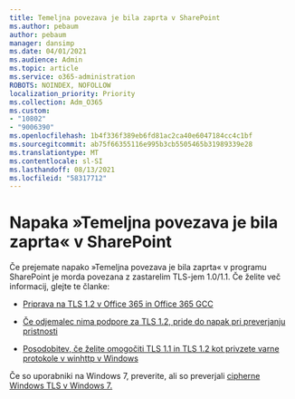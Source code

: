 ```yaml
---
title: Temeljna povezava je bila zaprta v SharePoint
ms.author: pebaum
author: pebaum
manager: dansimp
ms.date: 04/01/2021
ms.audience: Admin
ms.topic: article
ms.service: o365-administration
ROBOTS: NOINDEX, NOFOLLOW
localization_priority: Priority
ms.collection: Adm_O365
ms.custom:
- "10802"
- "9006390"
ms.openlocfilehash: 1b4f336f389eb6fd81ac2ca40e6047184cc4c1bf
ms.sourcegitcommit: ab75f66355116e995b3cb5505465b31989339e28
ms.translationtype: MT
ms.contentlocale: sl-SI
ms.lasthandoff: 08/13/2021
ms.locfileid: "58317712"
---
```

# <a name="the-underlying-connection-was-closed-error-in-sharepoint"></a>Napaka »Temeljna povezava je bila zaprta« v SharePoint

Če prejemate napako »Temeljna povezava je bila zaprta« v programu SharePoint je morda povezana z zastarelim TLS-jem 1.0/1.1. Če želite več informacij, glejte te članke:

- [Priprava na TLS 1.2 v Office 365 in Office 365 GCC](https://docs.microsoft.com/microsoft-365/compliance/prepare-tls-1.2-in-office-365)

- [Če odjemalec nima podpore za TLS 1.2, pride do napak pri preverjanju pristnosti](https://review.docs.microsoft.com/sharepoint/troubleshoot/administration/authentication-errors-tls12-support)

- [Posodobitev, če želite omogočiti TLS 1.1 in TLS 1.2 kot privzete varne protokole v winhttp v Windows](https://support.microsoft.com/topic/update-to-enable-tls-1-1-and-tls-1-2-as-default-secure-protocols-in-winhttp-in-windows-c4bd73d2-31d7-761e-0178-11268bb10392)

Če so uporabniki na Windows 7, preverite, ali so preverjali [cipherne Windows TLS v Windows 7.](https://docs.microsoft.com/windows/win32/secauthn/tls-cipher-suites-in-windows-7)